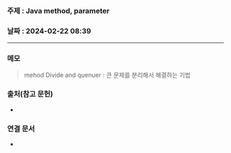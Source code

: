 ### 주제 : Java method, parameter

### 날짜 : 2024-02-22 08:39
----
### 메모
> mehod
> Divide and quenuer : 큰 문제를 분리해서 해결하는 기법

### 출처(참고 문헌)
- 

### 연결 문서
- 
